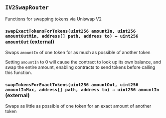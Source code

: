 ## `IV2SwapRouter`

Functions for swapping tokens via Uniswap V2

### `swapExactTokensForTokens(uint256 amountIn, uint256 amountOutMin, address[] path, address to) → uint256 amountOut` (external)

Swaps `amountIn` of one token for as much as possible of another token

Setting `amountIn` to 0 will cause the contract to look up its own balance,
and swap the entire amount, enabling contracts to send tokens before calling this function.

### `swapTokensForExactTokens(uint256 amountOut, uint256 amountInMax, address[] path, address to) → uint256 amountIn` (external)

Swaps as little as possible of one token for an exact amount of another token
